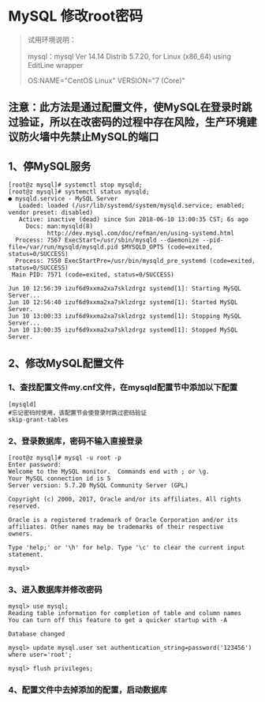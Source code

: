 # MySQL 修改root密码

>试用环境说明：
>
>mysql：mysql  Ver 14.14 Distrib 5.7.20, for Linux (x86_64) using  EditLine wrapper
>
>OS:NAME="CentOS Linux" VERSION="7 (Core)"

## 注意：此方法是通过配置文件，使MySQL在登录时跳过验证，所以在改密码的过程中存在风险，生产环境建议防火墙中先禁止MySQL的端口

## 1、停MySQL服务

```shell
[root@z mysql]# systemctl stop mysqld;
[root@z mysql]# systemctl status mysqld;
● mysqld.service - MySQL Server
   Loaded: loaded (/usr/lib/systemd/system/mysqld.service; enabled; vendor preset: disabled)
   Active: inactive (dead) since Sun 2018-06-10 13:00:35 CST; 6s ago
     Docs: man:mysqld(8)
           http://dev.mysql.com/doc/refman/en/using-systemd.html
  Process: 7567 ExecStart=/usr/sbin/mysqld --daemonize --pid-file=/var/run/mysqld/mysqld.pid $MYSQLD_OPTS (code=exited, status=0/SUCCESS)
  Process: 7550 ExecStartPre=/usr/bin/mysqld_pre_systemd (code=exited, status=0/SUCCESS)
 Main PID: 7571 (code=exited, status=0/SUCCESS)

Jun 10 12:56:39 izuf6d9xxma2xa7sklzdrgz systemd[1]: Starting MySQL Server...
Jun 10 12:56:40 izuf6d9xxma2xa7sklzdrgz systemd[1]: Started MySQL Server.
Jun 10 13:00:33 izuf6d9xxma2xa7sklzdrgz systemd[1]: Stopping MySQL Server...
Jun 10 13:00:35 izuf6d9xxma2xa7sklzdrgz systemd[1]: Stopped MySQL Server.

```

## 2、修改MySQL配置文件

### 1、查找配置文件my.cnf文件，在mysqld配置节中添加以下配置

```shell
[mysqld]
#忘记密码时使用，该配置节会使登录时跳过密码验证
skip-grant-tables
```

### 2、登录数据库，密码不输入直接登录

```shell
[root@z mysql]# mysql -u root -p
Enter password:
Welcome to the MySQL monitor.  Commands end with ; or \g.
Your MySQL connection id is 5
Server version: 5.7.20 MySQL Community Server (GPL)

Copyright (c) 2000, 2017, Oracle and/or its affiliates. All rights reserved.

Oracle is a registered trademark of Oracle Corporation and/or its
affiliates. Other names may be trademarks of their respective
owners.

Type 'help;' or '\h' for help. Type '\c' to clear the current input statement.

mysql>
```

### 3、进入数据库并修改密码

```shell
mysql> use mysql;
Reading table information for completion of table and column names
You can turn off this feature to get a quicker startup with -A

Database changed

mysql> update mysql.user set authentication_string=password('123456') where user='root';

mysql> flush privileges;
```

### 4、配置文件中去掉添加的配置，启动数据库